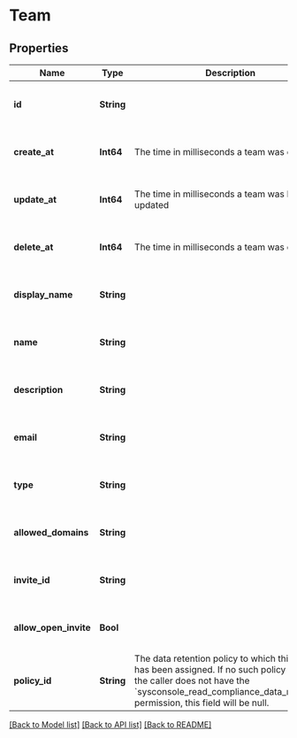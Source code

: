 # Team


## Properties
Name | Type | Description | Notes
------------ | ------------- | ------------- | -------------
**id** | **String** |  | [optional] [default to nothing]
**create_at** | **Int64** | The time in milliseconds a team was created | [optional] [default to nothing]
**update_at** | **Int64** | The time in milliseconds a team was last updated | [optional] [default to nothing]
**delete_at** | **Int64** | The time in milliseconds a team was deleted | [optional] [default to nothing]
**display_name** | **String** |  | [optional] [default to nothing]
**name** | **String** |  | [optional] [default to nothing]
**description** | **String** |  | [optional] [default to nothing]
**email** | **String** |  | [optional] [default to nothing]
**type** | **String** |  | [optional] [default to nothing]
**allowed_domains** | **String** |  | [optional] [default to nothing]
**invite_id** | **String** |  | [optional] [default to nothing]
**allow_open_invite** | **Bool** |  | [optional] [default to nothing]
**policy_id** | **String** | The data retention policy to which this team has been assigned. If no such policy exists, or the caller does not have the &#x60;sysconsole_read_compliance_data_retention&#x60; permission, this field will be null. | [optional] [default to nothing]


[[Back to Model list]](../README.md#models) [[Back to API list]](../README.md#api-endpoints) [[Back to README]](../README.md)


